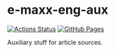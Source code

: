 # e-maxx-eng-aux

[![Actions Status](https://github.com/cp-algorithms/cp-algorithms-aux/workflows/verify/badge.svg)](https://github.com/cp-algorithms/cp-algorithms-aux/actions)
[![GitHub Pages](https://img.shields.io/static/v1?label=GitHub+Pages&message=CP-Algorithms+library+&color=brightgreen&logo=github)](https://cp-algorithms.github.io/cp-algorithms-aux/)

Auxiliary stuff for article sources.
